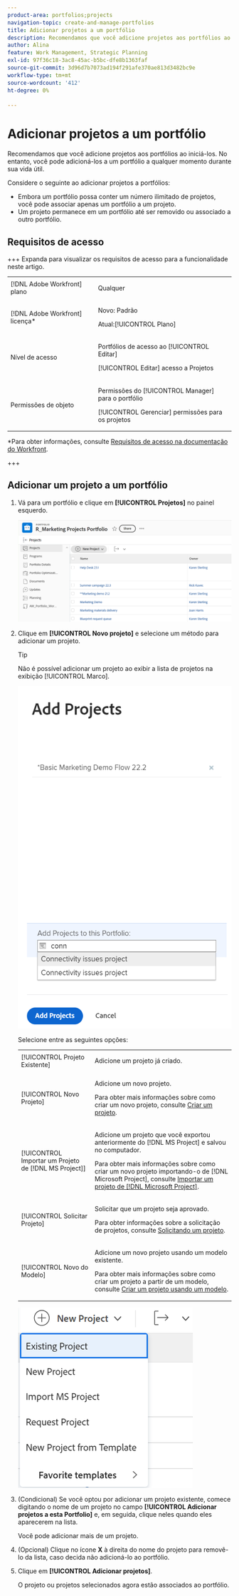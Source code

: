 ```yaml
---
product-area: portfolios;projects
navigation-topic: create-and-manage-portfolios
title: Adicionar projetos a um portfólio
description: Recomendamos que você adicione projetos aos portfólios ao iniciá-los. No entanto, você pode adicioná-los a um portfólio a qualquer momento durante sua vida útil.
author: Alina
feature: Work Management, Strategic Planning
exl-id: 97f36c18-3ac8-45ac-b5bc-dfe8b1363faf
source-git-commit: 3d96d7b7073ad194f291afe370ae813d3482bc9e
workflow-type: tm+mt
source-wordcount: '412'
ht-degree: 0%

---
```


# Adicionar projetos a um portfólio

<!--Audited: 7/2024-->

Recomendamos que você adicione projetos aos portfólios ao iniciá-los. No entanto, você pode adicioná-los a um portfólio a qualquer momento durante sua vida útil.

Considere o seguinte ao adicionar projetos a portfólios:

* Embora um portfólio possa conter um número ilimitado de projetos, você pode associar apenas um portfólio a um projeto.
* Um projeto permanece em um portfólio até ser removido ou associado a outro portfólio.

## Requisitos de acesso

+++ Expanda para visualizar os requisitos de acesso para a funcionalidade neste artigo.

<table style="table-layout:auto"> 
 <col> 
 <col> 
 <tbody> 
  <tr> 
   <td role="rowheader">[!DNL Adobe Workfront] plano</td> 
   <td> <p>Qualquer</p>
   </td> 
  </tr> 
  <tr> 
   <td role="rowheader">[!DNL Adobe Workfront] licença*</td> 
   <td><p>Novo: Padrão</p> 
   <p>Atual:[!UICONTROL Plano] </p> </td> 
  </tr> 
  <tr> 
   <td role="rowheader">Nível de acesso</td> 
   <td> <p>Portfólios de acesso ao [!UICONTROL Editar]</p> <p>[!UICONTROL Editar] acesso a Projetos</p> </td> 
  </tr> 
  <tr> 
   <td role="rowheader">Permissões de objeto</td> 
   <td> <p>Permissões do [!UICONTROL Manager] para o portfólio</p> <p>[!UICONTROL Gerenciar] permissões para os projetos</p>  </td> 
  </tr> 
 </tbody> 
</table>

*Para obter informações, consulte [Requisitos de acesso na documentação do Workfront](/help/quicksilver/administration-and-setup/add-users/access-levels-and-object-permissions/access-level-requirements-in-documentation.md).

+++

## Adicionar um projeto a um portfólio

1. Vá para um portfólio e clique em **[!UICONTROL Projetos]** no painel esquerdo.

   ![Portfolio com projetos](assets/qs-portfolio-with-projects-350x90.png)

1. Clique em **[!UICONTROL Novo projeto]** e selecione um método para adicionar um projeto.

   >[!TIP]
   >
   >Não é possível adicionar um projeto ao exibir a lista de projetos na exibição [!UICONTROL Marco].

   ![Adicionar projeto existente](assets/add-existing-project-from-portfolio-window-nwe-350x545.png)

   Selecione entre as seguintes opções:

   <table style="table-layout:auto"> 
    <col> 
    <col> 
    <tbody> 
     <tr> 
      <td role="rowheader">[!UICONTROL Projeto Existente]</td> 
      <td> <p>Adicione um projeto já criado.</p> </td> 
     </tr> 
     <tr> 
      <td role="rowheader">[!UICONTROL Novo Projeto]</td> 
      <td> <p>Adicione um novo projeto. </p> <p>Para obter mais informações sobre como criar um novo projeto, consulte <a href="../../../manage-work/projects/create-projects/create-project.md" class="MCXref xref">Criar um projeto</a>. </p> </td> 
     </tr> 
     <tr> 
      <td role="rowheader">[!UICONTROL Importar um Projeto de [!DNL MS Project]] </td> 
      <td> <p>Adicione um projeto que você exportou anteriormente do [!DNL MS Project] e salvou no computador. </p> <p>Para obter mais informações sobre como criar um novo projeto importando-o de [!DNL Microsoft Project], consulte <a href="../../../manage-work/projects/create-projects/import-project-from-ms-project.md" class="MCXref xref">Importar um projeto de [!DNL Microsoft Project]</a>.</p> </td> 
     </tr> 
     <tr> 
      <td role="rowheader">[!UICONTROL Solicitar Projeto]</td> 
      <td> <p>Solicitar que um projeto seja aprovado.</p> <p>Para obter informações sobre a solicitação de projetos, consulte <a href="../../../manage-work/projects/create-projects/request-project.md">Solicitando um projeto</a>. </p> </td> 
     </tr> 
     <tr> 
      <td role="rowheader">[!UICONTROL Novo do Modelo]</td> 
      <td> <p>Adicione um novo projeto usando um modelo existente. </p> <p>Para obter mais informações sobre como criar um projeto a partir de um modelo, consulte <a href="../../../manage-work/projects/create-projects/create-project-from-template.md" class="MCXref xref">Criar um projeto usando um modelo</a>.</p> </td> 
     </tr> 
    </tbody> 
   </table>

   ![Lista suspensa de novos projetos](assets/new-project-dropdown-expanded-from-portfolio-nwe-350x376.png)

1. (Condicional) Se você optou por adicionar um projeto existente, comece digitando o nome de um projeto no campo **[!UICONTROL Adicionar projetos a esta Portfolio]** e, em seguida, clique neles quando eles aparecerem na lista.

   Você pode adicionar mais de um projeto.

1. (Opcional) Clique no ícone **X** à direita do nome do projeto para removê-lo da lista, caso decida não adicioná-lo ao portfólio.

   <!--replace last step with this, for unshim: 1. (Optional) Click the **Delete** icon ![Delete icon](assets/delete-icon.png) next to the name of a project if you decide not to add it to the portfolio.-->

1. Clique em **[!UICONTROL Adicionar projetos]**.

   O projeto ou projetos selecionados agora estão associados ao portfólio.
